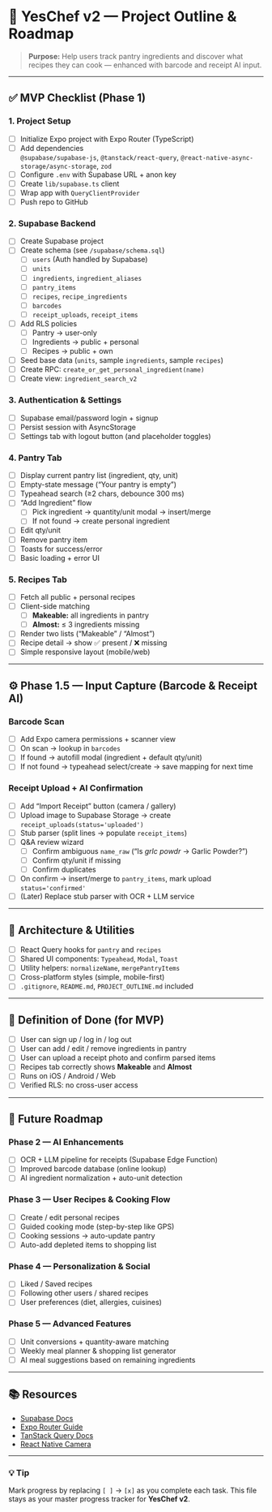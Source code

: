 # 🍳 YesChef v2 — Project Outline & Roadmap

> **Purpose:** Help users track pantry ingredients and discover what recipes they can cook — enhanced with barcode and receipt AI input.

---

## ✅ MVP Checklist (Phase 1)

### 1. Project Setup
- [ ] Initialize Expo project with Expo Router (TypeScript)
- [ ] Add dependencies  
  `@supabase/supabase-js`, `@tanstack/react-query`, `@react-native-async-storage/async-storage`, `zod`
- [ ] Configure `.env` with Supabase URL + anon key
- [ ] Create `lib/supabase.ts` client
- [ ] Wrap app with `QueryClientProvider`
- [ ] Push repo to GitHub

### 2. Supabase Backend
- [ ] Create Supabase project
- [ ] Create schema (see `/supabase/schema.sql`)
  - [ ] `users` (Auth handled by Supabase)
  - [ ] `units`
  - [ ] `ingredients`, `ingredient_aliases`
  - [ ] `pantry_items`
  - [ ] `recipes`, `recipe_ingredients`
  - [ ] `barcodes`
  - [ ] `receipt_uploads`, `receipt_items`
- [ ] Add RLS policies
  - [ ] Pantry → user-only
  - [ ] Ingredients → public + personal
  - [ ] Recipes → public + own
- [ ] Seed base data (`units`, sample `ingredients`, sample `recipes`)
- [ ] Create RPC: `create_or_get_personal_ingredient(name)`
- [ ] Create view: `ingredient_search_v2`

### 3. Authentication & Settings
- [ ] Supabase email/password login + signup
- [ ] Persist session with AsyncStorage
- [ ] Settings tab with logout button (and placeholder toggles)

### 4. Pantry Tab
- [ ] Display current pantry list (ingredient, qty, unit)
- [ ] Empty-state message (“Your pantry is empty”)
- [ ] Typeahead search (≥2 chars, debounce 300 ms)
- [ ] “Add Ingredient” flow  
  - [ ] Pick ingredient → quantity/unit modal → insert/merge
  - [ ] If not found → create personal ingredient
- [ ] Edit qty/unit
- [ ] Remove pantry item
- [ ] Toasts for success/error
- [ ] Basic loading + error UI

### 5. Recipes Tab
- [ ] Fetch all public + personal recipes
- [ ] Client-side matching  
  - [ ] **Makeable:** all ingredients in pantry  
  - [ ] **Almost:** ≤ 3 ingredients missing
- [ ] Render two lists (“Makeable” / “Almost”)
- [ ] Recipe detail → show ✅ present / ❌ missing
- [ ] Simple responsive layout (mobile/web)

---

## ⚙️ Phase 1.5 — Input Capture (Barcode & Receipt AI)

### Barcode Scan
- [ ] Add Expo camera permissions + scanner view
- [ ] On scan → lookup in `barcodes`
- [ ] If found → autofill modal (ingredient + default qty/unit)
- [ ] If not found → typeahead select/create → save mapping for next time

### Receipt Upload + AI Confirmation
- [ ] Add “Import Receipt” button (camera / gallery)
- [ ] Upload image to Supabase Storage → create `receipt_uploads(status='uploaded')`
- [ ] Stub parser (split lines → populate `receipt_items`)
- [ ] Q&A review wizard
  - [ ] Confirm ambiguous `name_raw` (“Is *grlc powdr* → Garlic Powder?”)
  - [ ] Confirm qty/unit if missing
  - [ ] Confirm duplicates
- [ ] On confirm → insert/merge to `pantry_items`, mark upload `status='confirmed'`
- [ ] (Later) Replace stub parser with OCR + LLM service

---

## 🧭 Architecture & Utilities
- [ ] React Query hooks for `pantry` and `recipes`
- [ ] Shared UI components: `Typeahead`, `Modal`, `Toast`
- [ ] Utility helpers: `normalizeName`, `mergePantryItems`
- [ ] Cross-platform styles (simple, mobile-first)
- [ ] `.gitignore`, `README.md`, `PROJECT_OUTLINE.md` included

---

## 🧩 Definition of Done (for MVP)
- [ ] User can sign up / log in / log out
- [ ] User can add / edit / remove ingredients in pantry
- [ ] User can upload a receipt photo and confirm parsed items
- [ ] Recipes tab correctly shows **Makeable** and **Almost**
- [ ] Runs on iOS / Android / Web
- [ ] Verified RLS: no cross-user access

---

## 🚀 Future Roadmap

### Phase 2 — AI Enhancements
- [ ] OCR + LLM pipeline for receipts (Supabase Edge Function)
- [ ] Improved barcode database (online lookup)
- [ ] AI ingredient normalization + auto-unit detection

### Phase 3 — User Recipes & Cooking Flow
- [ ] Create / edit personal recipes
- [ ] Guided cooking mode (step-by-step like GPS)
- [ ] Cooking sessions → auto-update pantry
- [ ] Auto-add depleted items to shopping list

### Phase 4 — Personalization & Social
- [ ] Liked / Saved recipes
- [ ] Following other users / shared recipes
- [ ] User preferences (diet, allergies, cuisines)

### Phase 5 — Advanced Features
- [ ] Unit conversions + quantity-aware matching
- [ ] Weekly meal planner & shopping list generator
- [ ] AI meal suggestions based on remaining ingredients

---

## 📚 Resources
- [Supabase Docs](https://supabase.com/docs)
- [Expo Router Guide](https://expo.github.io/router/docs)
- [TanStack Query Docs](https://tanstack.com/query/latest)
- [React Native Camera](https://docs.expo.dev/versions/latest/sdk/bar-code-scanner/)

---

### 💡 Tip
Mark progress by replacing `[ ]` → `[x]` as you complete each task.
This file stays as your master progress tracker for **YesChef v2**.
